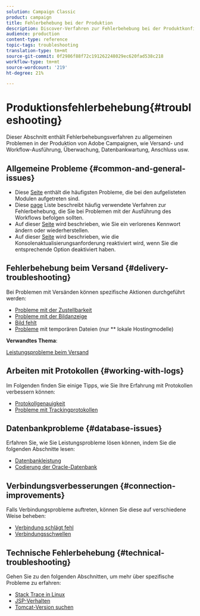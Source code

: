 ```yaml
---
solution: Campaign Classic
product: campaign
title: Fehlerbehebung bei der Produktion
description: Discover-Verfahren zur Fehlerbehebung bei der Produktkonfiguration, Überwachung, Aktualisierung, Datenverarbeitung und Datenbankwartung
audience: production
content-type: reference
topic-tags: troubleshooting
translation-type: tm+mt
source-git-commit: 0f2986f88f72c191262248029ec620fad538c218
workflow-type: tm+mt
source-wordcount: '219'
ht-degree: 21%

---
```



# Produktionsfehlerbehebung{#troubleshooting}

Dieser Abschnitt enthält Fehlerbehebungsverfahren zu allgemeinen Problemen in der Produktion von Adobe Campaignen, wie Versand- und Workflow-Ausführung, Überwachung, Datenbankwartung, Anschluss usw.

## Allgemeine Probleme {#common-and-general-issues}

* Diese [Seite](../../production/using/modules-and-frequent-issues.md) enthält die häufigsten Probleme, die bei den aufgelisteten Modulen aufgetreten sind.
* Diese [page](../../production/using/workflow-execution.md) Liste beschreibt häufig verwendete Verfahren zur Fehlerbehebung, die Sie bei Problemen mit der Ausführung des Workflows befolgen sollten.
* Auf dieser [Seite](../../production/using/lost-password.md) wird beschrieben, wie Sie ein verlorenes Kennwort ändern oder wiederherstellen.
* Auf dieser [Seite](../../production/using/console-update.md) wird beschrieben, wie die Konsolenaktualisierungsanforderung reaktiviert wird, wenn Sie die entsprechende Option deaktiviert haben.

## Fehlerbehebung beim Versand {#delivery-troubleshooting}

Bei Problemen mit Versänden können spezifische Aktionen durchgeführt werden:
* [Probleme mit der Zustellbarkeit](../../production/using/performance-and-throughput-issues.md#deliverability_issues)
* [Probleme mit der Bildanzeige](../../production/using/image-display-issues.md)
* [Bild fehlt](../../production/using/images-missing.md)
* [Probleme](../../production/using/temporary-files.md)  mit temporären Dateien (nur ** lokale Hostingmodelle)

**Verwandtes Thema**:

[Leistungsprobleme beim Versand](../../delivery/using/delivery-performances.md)

## Arbeiten mit Protokollen {#working-with-logs}

Im Folgenden finden Sie einige Tipps, wie Sie Ihre Erfahrung mit Protokollen verbessern können:

* [Protokollgenauigkeit](../../production/using/log-precision.md)
* [Probleme mit Trackingprotokollen](../../production/using/tracking-logs-issues.md)

## Datenbankprobleme {#database-issues}

Erfahren Sie, wie Sie Leistungsprobleme lösen können, indem Sie die folgenden Abschnitte lesen:

* [Datenbankleistung](../../production/using/database-performances.md)
* [Codierung der Oracle-Datenbank](../../production/using/encoding-of-the-oracle-database.md)

## Verbindungsverbesserungen {#connection-improvements}

Falls Verbindungsprobleme auftreten, können Sie diese auf verschiedene Weise beheben:

* [Verbindung schlägt fehl](../../production/using/failure-to-connect.md)
* [Verbindungsschwellen](../../production/using/connection-thresholds.md)

## Technische Fehlerbehebung {#technical-troubleshooting}

Gehen Sie zu den folgenden Abschnitten, um mehr über spezifische Probleme zu erfahren:

* [Stack Trace in Linux](../../production/using/stack-trace-in-linux.md)
* [JSP-Verhalten](../../production/using/jsp-behavior.md)
* [Tomcat-Version suchen](../../production/using/locate-tomcat-version.md)